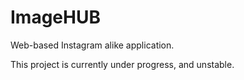 # ImageHUB
Web-based Instagram alike application.

This project is currently under progress, and unstable.

